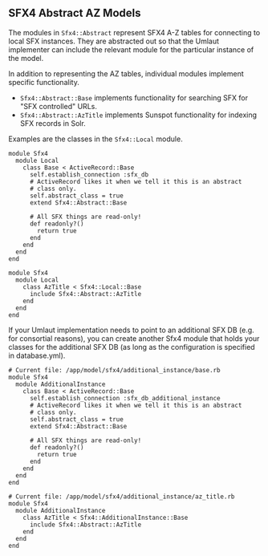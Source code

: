 SFX4 Abstract AZ Models
---

The modules in `Sfx4::Abstract` represent SFX4 A-Z tables for connecting to local SFX instances.
They are abstracted out so that the Umlaut implementer can include the relevant module for the particular instance of the model.

In addition to representing the AZ tables, individual modules implement specific functionality.

  - `Sfx4::Abstract::Base` implements functionality for searching SFX for "SFX controlled" URLs.
  - `Sfx4::Abstract::AzTitle` implements Sunspot functionality for indexing SFX records in Solr.

Examples are the classes in the `Sfx4::Local` module.

    module Sfx4
      module Local
        class Base < ActiveRecord::Base
          self.establish_connection :sfx_db
          # ActiveRecord likes it when we tell it this is an abstract
          # class only. 
          self.abstract_class = true 
          extend Sfx4::Abstract::Base

          # All SFX things are read-only!
          def readonly?() 
            return true
          end
        end
      end
    end

    module Sfx4
      module Local
        class AzTitle < Sfx4::Local::Base
          include Sfx4::Abstract::AzTitle
        end
      end
    end

If your Umlaut implementation needs to point to an additional SFX DB (e.g. for consortial reasons), you can create another Sfx4 module
that holds your classes for the additional SFX DB (as long as the configuration is specified in database.yml).

    # Current file: /app/model/sfx4/additional_instance/base.rb
    module Sfx4
      module AdditionalInstance
        class Base < ActiveRecord::Base
          self.establish_connection :sfx_db_additional_instance
          # ActiveRecord likes it when we tell it this is an abstract
          # class only. 
          self.abstract_class = true 
          extend Sfx4::Abstract::Base

          # All SFX things are read-only!
          def readonly?() 
            return true
          end
        end
      end
    end

    # Current file: /app/model/sfx4/additional_instance/az_title.rb
    module Sfx4
      module AdditionalInstance
        class AzTitle < Sfx4::AdditionalInstance::Base
          include Sfx4::Abstract::AzTitle
        end
      end
    end
    